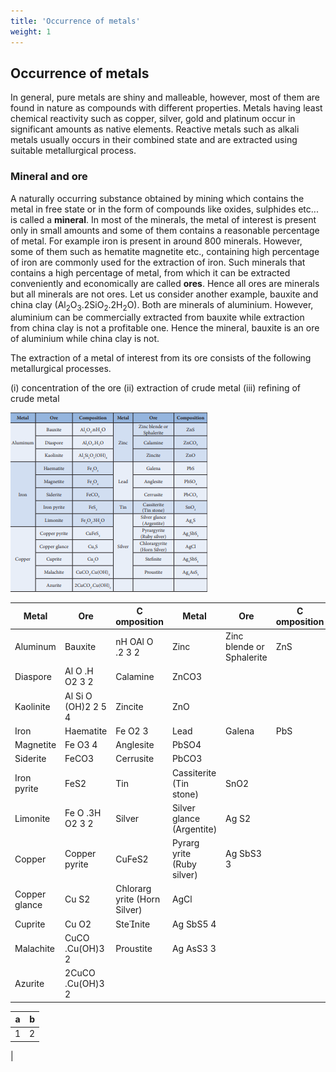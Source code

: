```yaml
---
title: 'Occurrence of metals'
weight: 1
---
```


## Occurrence of metals
 In general, pure metals are shiny and malleable, however, most of them are found in nature as compounds with different properties. Metals having least chemical reactivity such as copper, silver, gold and platinum occur in significant amounts as native elements. Reactive metals such as alkali metals usually occurs in their combined state and are extracted using suitable metallurgical process.

### Mineral and ore


A naturally occurring substance obtained by mining which contains the metal in free state or in the form of compounds like oxides, sulphides etc... is called a **mineral**. In most of the minerals, the metal of interest is present only in small amounts and some of them contains a reasonable percentage of metal. For example iron is present in around 800 minerals. However, some of them such as hematite magnetite etc., containing high percentage of iron are commonly used for the extraction of iron. Such minerals that contains a high percentage of metal, from which it can be extracted conveniently and economically are called **ores**. Hence all ores are minerals but all minerals are not ores. Let us consider another example, bauxite and china clay (Al<sub>2</sub>O<sub>3</sub>.2SiO<sub>2</sub>.2H<sub>2</sub>O). Both are minerals of aluminium. However, aluminium can be commercially extracted from bauxite while extraction from china clay is not a profitable one. Hence the mineral, bauxite is an ore of aluminium while china clay is not.

The extraction of a metal of interest from its ore consists of the following metallurgical processes.

(i) concentration of the ore (ii) extraction of crude metal (iii) refining of crude metal


![Table 1.1 List of some metals and their common ores with their chemical formula*](../table.png)

| Metal |Ore |C omposition |Metal |Ore |C omposition |
|------|------|------|------|------|------|
| Aluminum |Bauxite |nH OAl O .2 3 2 |Zinc |Zinc blende or Sphalerite |ZnS |
|           Diaspore |Al O .H O2 3 2 |Calamine |ZnCO3 |
| Kaolinite |Al Si O (OH)2 2 5 4 |Zincite |ZnO |
| Iron |Haematite |Fe O2 3 |Lead |Galena |PbS |
| Magnetite |Fe O3 4 |Anglesite |PbSO4 |
| Siderite |FeCO3 |Cerrusite |PbCO3 |
| Iron pyrite |FeS2 |Tin |Cassiterite (Tin stone) |SnO2 |
| Limonite |Fe O .3H O2 3 2 |Silver |Silver glance (Argentite) |Ag S2 |
| Copper |Copper pyrite |CuFeS2 |Pyrarg yrite (Ruby silver) |Ag SbS3 3 |
| Copper glance |Cu S2 |Chlorarg yrite (Horn Silver) |AgCl |
| Cuprite |Cu O2 |Stenite |Ag SbS5 4 |
| Malachite |CuCO .Cu(OH)3 2 |Proustite |Ag AsS3 3 |
| Azurite |2CuCO .Cu(OH)3 2 |
  
| a | b |
|---|---|
| 1 | 2
|